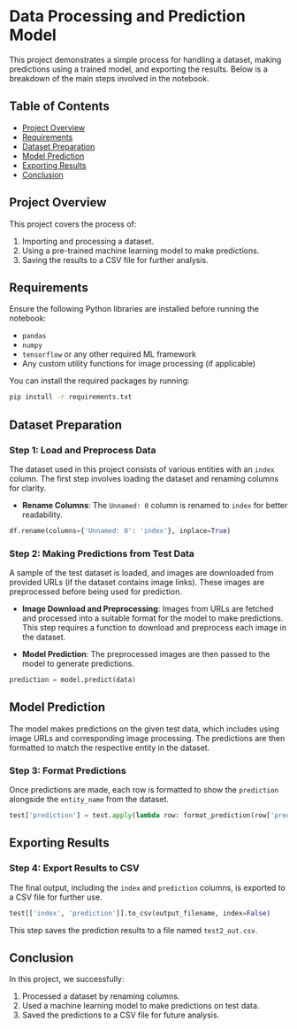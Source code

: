 
# Data Processing and Prediction Model

This project demonstrates a simple process for handling a dataset, making predictions using a trained model, and exporting the results. Below is a breakdown of the main steps involved in the notebook.

## Table of Contents

- [Project Overview](#project-overview)
- [Requirements](#requirements)
- [Dataset Preparation](#dataset-preparation)
- [Model Prediction](#model-prediction)
- [Exporting Results](#exporting-results)
- [Conclusion](#conclusion)

## Project Overview

This project covers the process of:
1. Importing and processing a dataset.
2. Using a pre-trained machine learning model to make predictions.
3. Saving the results to a CSV file for further analysis.

## Requirements

Ensure the following Python libraries are installed before running the notebook:

- `pandas`
- `numpy`
- `tensorflow` or any other required ML framework
- Any custom utility functions for image processing (if applicable)

You can install the required packages by running:

```bash
pip install -r requirements.txt
```

## Dataset Preparation

### Step 1: Load and Preprocess Data

The dataset used in this project consists of various entities with an `index` column. The first step involves loading the dataset and renaming columns for clarity.

- **Rename Columns**: The `Unnamed: 0` column is renamed to `index` for better readability.
  
```python
df.rename(columns={'Unnamed: 0': 'index'}, inplace=True)
```

### Step 2: Making Predictions from Test Data

A sample of the test dataset is loaded, and images are downloaded from provided URLs (if the dataset contains image links). These images are preprocessed before being used for prediction.

- **Image Download and Preprocessing**: Images from URLs are fetched and processed into a suitable format for the model to make predictions. This step requires a function to download and preprocess each image in the dataset.

- **Model Prediction**: The preprocessed images are then passed to the model to generate predictions.

```python
prediction = model.predict(data)
```

## Model Prediction

The model makes predictions on the given test data, which includes using image URLs and corresponding image processing. The predictions are then formatted to match the respective entity in the dataset.

### Step 3: Format Predictions

Once predictions are made, each row is formatted to show the `prediction` alongside the `entity_name` from the dataset.

```python
test['prediction'] = test.apply(lambda row: format_prediction(row['prediction'], row['entity_name']), axis=1)
```

## Exporting Results

### Step 4: Export Results to CSV

The final output, including the `index` and `prediction` columns, is exported to a CSV file for further use.

```python
test[['index', 'prediction']].to_csv(output_filename, index=False)
```

This step saves the prediction results to a file named `test2_out.csv`.

## Conclusion

In this project, we successfully:
1. Processed a dataset by renaming columns.
2. Used a machine learning model to make predictions on test data.
3. Saved the predictions to a CSV file for future analysis.

